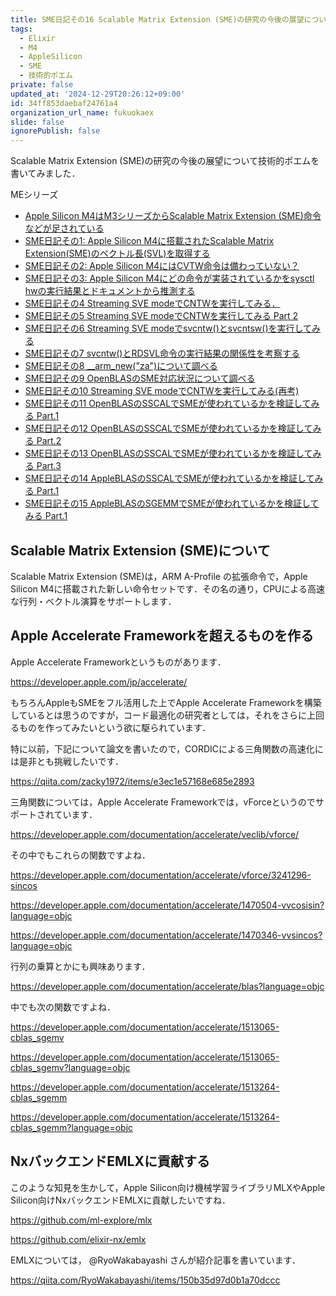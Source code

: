 ```yaml
---
title: SME日記その16 Scalable Matrix Extension (SME)の研究の今後の展望についての技術的ポエム
tags:
  - Elixir
  - M4
  - AppleSilicon
  - SME
  - 技術的ポエム
private: false
updated_at: '2024-12-29T20:26:12+09:00'
id: 34ff853daebaf24761a4
organization_url_name: fukuokaex
slide: false
ignorePublish: false
---
```

Scalable Matrix Extension (SME)の研究の今後の展望について技術的ポエムを書いてみました．

MEシリーズ

- [Apple Silicon M4はM3シリーズからScalable Matrix Extension (SME)命令などが足されている](https://qiita.com/zacky1972/items/69fd802fd41ae4d7d469)
- [SME日記その1: Apple Silicon M4に搭載されたScalable Matrix Extension(SME)のベクトル長(SVL)を取得する](https://qiita.com/zacky1972/items/231fd22a1fdef15d4108)
- [SME日記その2: Apple Silicon M4にはCVTW命令は備わっていない？](https://qiita.com/zacky1972/items/a4fc98614df085586175)
- [SME日記その3: Apple Silicon M4にどの命令が実装されているかをsysctl hwの実行結果とドキュメントから推測する](https://qiita.com/zacky1972/items/427035001554cb9768bc)
- [SME日記その4 Streaming SVE modeでCNTWを実行してみる．](https://qiita.com/zacky1972/items/3182fa1693983846205d)
- [SME日記その5 Streaming SVE modeでCNTWを実行してみる Part 2](https://qiita.com/zacky1972/items/b7b5dd456fe021b30eb2)
- [SME日記その6 Streaming SVE modeでsvcntw()とsvcntsw()を実行してみる](https://qiita.com/zacky1972/items/7d4ec630d54564ebb9b3)
- [SME日記その7 svcntw()とRDSVL命令の実行結果の関係性を考察する](https://qiita.com/zacky1972/items/48cf7577e254b8c3a0b6)
- [SME日記その8 __arm_new("za")について調べる](https://qiita.com/zacky1972/items/762b73b3414369d762ad)
- [SME日記その9 OpenBLASのSME対応状況について調べる](https://qiita.com/zacky1972/items/0c6f5aed0365f1b4fdb6)
- [SME日記その10 Streaming SVE modeでCNTWを実行してみる(再考)](https://qiita.com/zacky1972/items/ba3e07a8bc1e5e56d19a)
- [SME日記その11 OpenBLASのSSCALでSMEが使われているかを検証してみる Part.1](https://qiita.com/zacky1972/items/15bca5a0dcd3073d4d60)
- [SME日記その12 OpenBLASのSSCALでSMEが使われているかを検証してみる Part.2](https://qiita.com/zacky1972/items/2d69ed8b7ae5840012db)
- [SME日記その13 OpenBLASのSSCALでSMEが使われているかを検証してみる Part.3](https://qiita.com/zacky1972/items/5fe73657dd1e4b167320)
- [SME日記その14 AppleBLASのSSCALでSMEが使われているかを検証してみる Part.1](https://qiita.com/zacky1972/items/9b22e23cd18a4912b99a)
- [SME日記その15 AppleBLASのSGEMMでSMEが使われているかを検証してみる Part.1](https://qiita.com/zacky1972/items/e6e8d8ebe4400c6ef737)

## Scalable Matrix Extension (SME)について

Scalable Matrix Extension (SME)は，ARM A-Profile の拡張命令で，Apple Silicon M4に搭載された新しい命令セットです．その名の通り，CPUによる高速な行列・ベクトル演算をサポートします．

## Apple Accelerate Frameworkを超えるものを作る

Apple Accelerate Frameworkというものがあります．

https://developer.apple.com/jp/accelerate/

もちろんAppleもSMEをフル活用した上でApple Accelerate Frameworkを構築しているとは思うのですが，コード最適化の研究者としては，それをさらに上回るものを作ってみたいという欲に駆られています．

特に以前，下記について論文を書いたので，CORDICによる三角関数の高速化には是非とも挑戦したいです．

https://qiita.com/zacky1972/items/e3ec1e57168e685e2893

三角関数については，Apple Accelerate Frameworkでは，vForceというのでサポートされています．

https://developer.apple.com/documentation/accelerate/veclib/vforce/

その中でもこれらの関数ですよね．

https://developer.apple.com/documentation/accelerate/vforce/3241296-sincos

https://developer.apple.com/documentation/accelerate/1470504-vvcosisin?language=objc

https://developer.apple.com/documentation/accelerate/1470346-vvsincos?language=objc

行列の乗算とかにも興味あります．

https://developer.apple.com/documentation/accelerate/blas?language=objc

中でも次の関数ですよね．

https://developer.apple.com/documentation/accelerate/1513065-cblas_sgemv

https://developer.apple.com/documentation/accelerate/1513065-cblas_sgemv?language=objc

https://developer.apple.com/documentation/accelerate/1513264-cblas_sgemm

https://developer.apple.com/documentation/accelerate/1513264-cblas_sgemm?language=objc

## NxバックエンドEMLXに貢献する

このような知見を生かして，Apple Silicon向け機械学習ライブラリMLXやApple Silicon向けNxバックエンドEMLXに貢献したいですね．

https://github.com/ml-explore/mlx

https://github.com/elixir-nx/emlx

EMLXについては， @RyoWakabayashi さんが紹介記事を書いています．

https://qiita.com/RyoWakabayashi/items/150b35d97d0b1a70dccc

